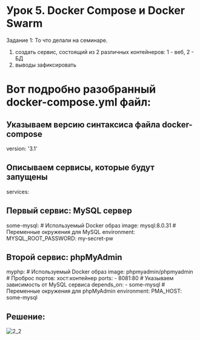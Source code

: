 # Урок 5. Docker Compose и Docker Swarm

Задание 1: То что делали на семинаре.
1) создать сервис, состоящий из 2 различных контейнеров: 1 - веб, 2 - БД
2) выводы зафиксировать

# Вот подробно разобранный docker-compose.yml файл:

## Указываем версию синтаксиса файла docker-compose
version: '3.1'

## Описываем сервисы, которые будут запущены
services:

  ## Первый сервис: MySQL сервер
  some-mysql:
    # Используемый Docker образ
    image: mysql:8.0.31
    # Переменные окружения для MySQL
    environment:
      MYSQL_ROOT_PASSWORD: my-secret-pw


  ## Второй сервис: phpMyAdmin
  myphp:
    # Используемый Docker образ
    image: phpmyadmin/phpmyadmin
    # Проброс портов: хост:контейнер
    ports:
      - 8081:80
    # Указываем зависимость от MySQL сервиса
    depends_on:
      - some-mysql
    # Переменные окружения для phpMyAdmin
    environment:
      PMA_HOST: some-mysql

  ## Решение:
  ![2_2](https://github.com/user-attachments/assets/6ef1d0d0-2435-4ce1-9609-5f81834b49d1)
